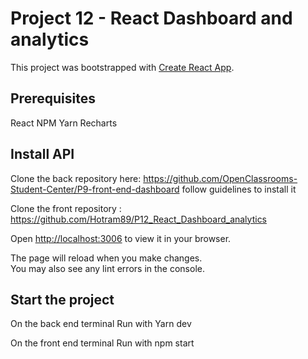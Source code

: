 # Project 12 - React Dashboard and analytics

This project was bootstrapped with [Create React App](https://github.com/facebook/create-react-app).

## Prerequisites

React
NPM
Yarn
Recharts

## Install API

Clone the back repository here:
https://github.com/OpenClassrooms-Student-Center/P9-front-end-dashboard
follow guidelines to install it

Clone the front repository :
https://github.com/Hotram89/P12_React_Dashboard_analytics

Open [http://localhost:3006](http://localhost:3006) to view it in your browser.

The page will reload when you make changes.\
You may also see any lint errors in the console.

## Start the project

On the back end terminal
Run with Yarn dev

On the front end terminal
Run with npm start
